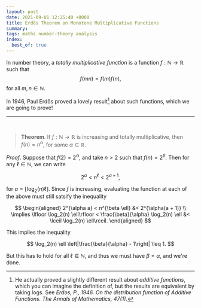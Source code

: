 ```yaml
---
layout: post
date: 2021-09-01 12:25:40 +0000
title: Erdős Theorem on Monotone Multiplicative Functions
summary:
tags: maths number-theory analysis
index:
  best_of: true
---
```


In number theory, a *totally multiplicative function* is a function $f: \mathbb{N} \rightarrow \mathbb{R}$ such that
$$
  f(mn) = f(m)f(n),
$$
for all $m, n \in \mathbb{N}$.

In 1946, Paul Erdős proved a lovely result[^1] about such functions, which we are going to prove!

---

<br>

> **Theorem**. If $f: \mathbb{N} \rightarrow \mathbb{R}$ is increasing and totally multiplicative, then $f(n) = n^{\alpha}$, for some $\alpha \in \mathbb{R}$.

*Proof*. Suppose that $f(2) = 2^{\alpha}$, and take $n > 2$ such that $f(n) = 2^{\beta}$. Then for any $\ell \in \mathbb{N}$, we can write

$$
2^a < n^{\ell} < 2^{a + 1},
$$

for $a = \lfloor \log_2(n) \ell \rfloor$. Since $f$ is increasing, evaluating the function at each of the above must still satsify the inequality 

$$
\begin{aligned}
2^{\alpha a} < n^{\beta \ell} &< 2^{\alpha(a + 1)} \\
\implies \lfloor \log_2(n) \ell\rfloor < \frac{\beta}{\alpha} \log_2(n) \ell &< \lceil \log_2(n) \ell\rceil.
\end{aligned}
$$

This implies the inequality

$$
\log_2(n) \ell \left|\frac{\beta}{\alpha} - 1\right| \leq 1.
$$

But this has to hold for all $\ell \in \mathbb{N}$, and thus we must have $\beta = \alpha$, and we're done.



[^1]: He actually proved a slightly different result about *additive functions*, which you can imagine the definition of, but the results are equivalent by taking logs. See *Erdos, P., 1946. On the distribution function of Additive Functions. The Annals of Mathematics, 47(1)*.


